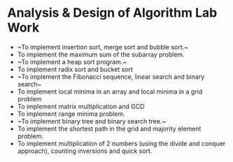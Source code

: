 # Analysis & Design of Algorithm Lab Work
-  ~To implement insertion sort, merge sort and bubble sort.~
-  To implement the maximum sum of the subarray problem.
-  ~To implement a heap sort program.~
-  To implement radix sort and bucket sort
-  ~To implement the Fibonacci sequence, linear search and binary search~
-  To implement local minima in an array and local minima in a grid problem
-  To implement matrix multiplication and GCD
-  To implement range minima problem.
-  ~To implement binary tree and binary search tree.~
-  To implement the shortest path in the grid and majority element problem.
-  To implement multiplication of 2 numbers (using the divide and conquer approach), counting inversions and quick sort.
